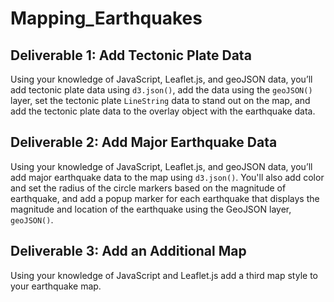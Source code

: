 # Mapping_Earthquakes

## Deliverable 1: Add Tectonic Plate Data

Using your knowledge of JavaScript, Leaflet.js, and geoJSON data, you’ll add tectonic plate data using `d3.json()`, add the data using the `geoJSON()` layer, set the tectonic plate `LineString` data to stand out on the map, and add the tectonic plate data to the overlay object with the earthquake data.

## Deliverable 2: Add Major Earthquake Data

Using your knowledge of JavaScript, Leaflet.js, and geoJSON data, you’ll add major earthquake data to the map using `d3.json()`. You'll also add color and set the radius of the circle markers based on the magnitude of earthquake, and add a popup marker for each earthquake that displays the magnitude and location of the earthquake using the GeoJSON layer, `geoJSON()`.

## Deliverable 3: Add an Additional Map

Using your knowledge of JavaScript and Leaflet.js add a third map style to your earthquake map.
